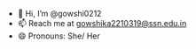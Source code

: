 - 👋 Hi, I’m @gowshi0212
- 📫 Reach me at gowshika2210319@ssn.edu.in
- 😄 Pronouns: She/ Her


<!---
gowshi0212/gowshi0212 is a ✨ special ✨ repository because its `README.md` (this file) appears on your GitHub profile.
You can click the Preview link to take a look at your changes.
--->
